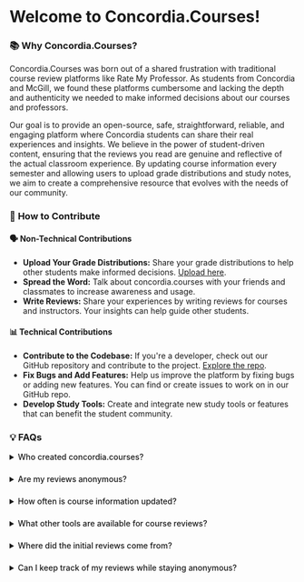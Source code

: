 # Welcome to Concordia.Courses!

### 📚 **Why Concordia.Courses?**

Concordia.Courses was born out of a shared frustration with traditional course review platforms like Rate My Professor.
As students from Concordia and McGill, we found these platforms cumbersome and lacking the depth and authenticity we 
needed to make informed decisions about our courses and professors.

Our goal is to provide an open-source, safe, straightforward, reliable, and engaging platform where Concordia students can share 
their real experiences and insights. We believe in the power of student-driven content, ensuring that the reviews 
you read are genuine and reflective of the actual classroom experience. By updating course information every semester 
and allowing users to upload grade distributions and study notes, we aim to create a comprehensive resource that evolves 
with the needs of our community.

### 🚀 **How to Contribute**

#### 🗣️ Non-Technical Contributions

- **Upload Your Grade Distributions:** Share your grade distributions to help other students make informed decisions. [Upload here](https://concordia.courses/grades).
- **Spread the Word:** Talk about concordia.courses with your friends and classmates to increase awareness and usage.
- **Write Reviews:** Share your experiences by writing reviews for courses and instructors. Your insights can help guide other students.

#### 📊 Technical Contributions

- **Contribute to the Codebase:** If you're a developer, check out our GitHub repository and contribute to the project. [Explore the repo](https://github.com/Tsounguinzo/concordia-courses).
- **Fix Bugs and Add Features:** Help us improve the platform by fixing bugs or adding new features. You can find or create issues to work on in our GitHub repo.
- **Develop Study Tools:** Create and integrate new study tools or features that can benefit the student community.


### 💡 **FAQs**

<div class="custom-dropdown">
<details>
<summary class="bg-gray-200 dark:bg-neutral-700 dark:text-gray-300 dark:hover:bg-neutral-600 cursor-pointer" >Who created concordia.courses?</summary>
<p>
  <ul>
    <li> <a href="https://beaudelaire.ca"> Beaudelaire Tsoungui Nzodoumkouo </a>, SOEN Concordia </li>
    <li> <a href="https://www.linkedin.com/in/zhengxuan-zhao-978802128"> zhengxuan zhao </a>, SOEN Mcgill </li>
    <li> <a href="https://www.russ-aulakh.com"> Russ Aulakh </a>, CS Concordia </li>
  </ul>
</p>
</details>
</div>

<div class="custom-dropdown">
<details>
<summary class="bg-gray-200 dark:bg-neutral-700 dark:text-gray-300 dark:hover:bg-neutral-600 cursor-pointer" >Are my reviews anonymous?</summary>
<p>Yes, your reviews are completely anonymous. Feel free to share your honest opinion without worrying about your identity being revealed.</p>
</details>
</div>

<div class="custom-dropdown">
<details>
<summary class="bg-gray-200 dark:bg-neutral-700 dark:text-gray-300 dark:hover:bg-neutral-600 cursor-pointer" >How often is course information updated?</summary>
<p>Course details are updated every semester to ensure you have the most current information</p>
</details>
</div>

<div class="custom-dropdown">
<details>
<summary class="bg-gray-200 dark:bg-neutral-700 dark:text-gray-300 dark:hover:bg-neutral-600 cursor-pointer" >What other tools are available for course reviews?</summary>
<p>Check on <a href="https://concordia.nexus">Concordia Nexus.</a></p>
</details>
</div>

<div class="custom-dropdown">
<details>
<summary class="bg-gray-200 dark:bg-neutral-700 dark:text-gray-300 dark:hover:bg-neutral-600 cursor-pointer" >Where did the initial reviews come from?</summary>
<p>We got our initial batch of reviews from Rate My Professor.</p>
</details>
</div>

<div class="custom-dropdown">
<details>
<summary class="bg-gray-200 dark:bg-neutral-700 dark:text-gray-300 dark:hover:bg-neutral-600 cursor-pointer" >Can I keep track of my reviews while staying anonymous?</summary>
<p>Yes, you can sign up to keep track of your reviews and manage them while staying anonymous.</p>
</details>
</div>

<style>
.custom-dropdown {
  border-radius: 6px;
  padding: 5px;
  margin: 2px 0;
}

.custom-dropdown summary {
  border-radius: 6px;
  padding: 5px;
  font-weight: 500;
  margin: -10px -10px 10px -10px; /* to compensate for the padding and make the summary full width */
}

</style>
